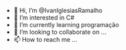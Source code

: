 - 👋 Hi, I’m @IvanIglesiasRamalho
- 👀 I’m interested in  C#
- 🌱 I’m currently learning  programação
- 💞️ I’m looking to collaborate on ...
- 📫 How to reach me ...

<!---
IvanIglesiasRamalho/IvanIglesiasRamalho is a ✨ special ✨ repository because its `README.md` (this file) appears on your GitHub profile.
You can click the Preview link to take a look at your changes.
--->
